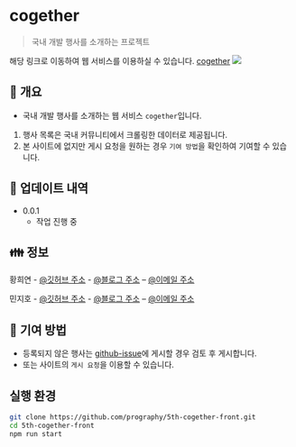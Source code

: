 # cogether
> 국내 개발 행사를 소개하는 프로젝트

해당 링크로 이동하여 웹 서비스를 이용하실 수 있습니다. [cogether](https://clever-minsky-ddfb53.netlify.com/)
![](../header.png)

## :book: 개요

- 국내 개발 행사를 소개하는 웹 서비스 `cogether`입니다.

1. 행사 목록은 국내 커뮤니티에서 크롤링한 데이터로 제공됩니다.
2. 본 사이트에 없지만 게시 요청을 원하는 경우 `기여 방법`을 확인하여 기여할 수 있습니다.


## :wrench: 업데이트 내역

* 0.0.1
    * 작업 진행 중

## :family: 정보

황희연 - [@깃허브 주소](https://github.com/gmldus) - [@블로그 주소]() – [@이메일 주소](gmldus0407@gmail.com)
 
민지호 - [@깃허브 주소](https://github.com/minjyo) - [@블로그 주소]() – [@이메일 주소](minjyo8823@gmail.com)


## :pray: 기여 방법

- 등록되지 않은 행사는 [github-issue](https://github.com/prography/5th-cogether-back/issues)에 게시할 경우 검토 후 게시합니다.
- 또는 사이트의 `게시 요청`을 이용할 수 있습니다.


## 실행 환경
```bash
git clone https://github.com/prography/5th-cogether-front.git
cd 5th-cogether-front
npm run start
```
